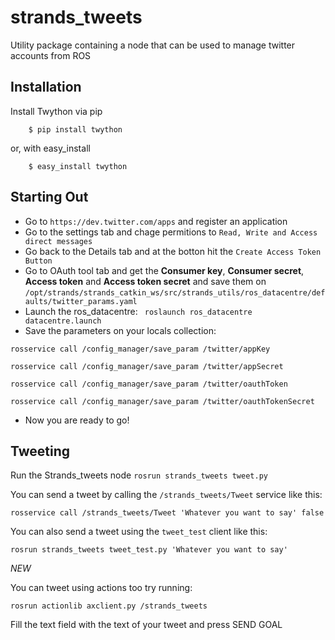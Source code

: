 strands_tweets
==============

Utility package containing a node that can be used to manage twitter accounts from ROS


## Installation

Install Twython via pip

```
    $ pip install twython
```

or, with easy_install

```
    $ easy_install twython
```

## Starting Out


  * Go to ` https://dev.twitter.com/apps ` and register an application
  * Go to the settings tab and chage permitions to ` Read, Write and Access direct messages `
  * Go back to the Details tab and at the botton hit the ` Create Access Token Button `
  * Go to OAuth tool tab and get the <strong>Consumer key</strong>, <strong>Consumer secret</strong>, <strong>Access token</strong> and <strong>Access token secret</strong> and save them on `/opt/strands/strands_catkin_ws/src/strands_utils/ros_datacentre/defaults/twitter_params.yaml`
  * Launch the ros_datacentre: 
  ``` roslaunch ros_datacentre datacentre.launch```
  * Save the parameters on your locals collection:

  ```rosservice call /config_manager/save_param /twitter/appKey```

  ```rosservice call /config_manager/save_param /twitter/appSecret```

  ```rosservice call /config_manager/save_param /twitter/oauthToken```

  ```rosservice call /config_manager/save_param /twitter/oauthTokenSecret```
  * Now you are ready to go!

## Tweeting

Run the Strands_tweets node
```rosrun strands_tweets tweet.py```

You can send a tweet by calling the `/strands_tweets/Tweet` service like this:

```rosservice call /strands_tweets/Tweet 'Whatever you want to say' false```

You can also send a tweet using the `tweet_test` client like this:

```rosrun strands_tweets tweet_test.py 'Whatever you want to say'```

*NEW*

You can tweet using actions too try running:

```rosrun actionlib axclient.py /strands_tweets```

Fill the text field with the text of your tweet and press SEND GOAL







